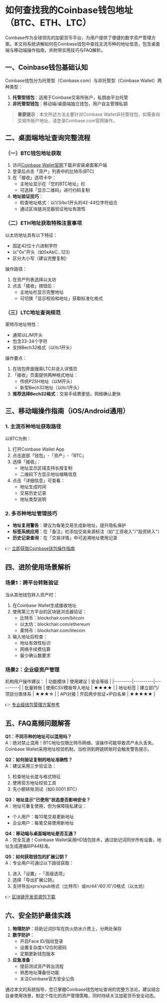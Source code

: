 # 如何查找我的Coinbase钱包地址（BTC、ETH、LTC）

Coinbase作为全球领先的加密货币平台，为用户提供了便捷的数字资产管理方案。本文将系统讲解如何在Coinbase钱包中查找主流币种的地址信息，包含桌面端与移动端操作指南，并附带实用技巧与FAQ解析。

## 一、Coinbase钱包基础认知
Coinbase钱包分为托管型（Coinbase.com）与非托管型（Coinbase Wallet）两种类型：
1. **托管型钱包**：适用于Coinbase交易所账户，私钥由平台托管
2. **非托管型钱包**：移动端/桌面端独立钱包，用户自主管理私钥

> **重要提示**：本文所述方法主要针对Coinbase Wallet非托管钱包，如需查询交易所账户地址，请登录Coinbase.com官网操作。

## 二、桌面端地址查询完整流程
### （一）BTC钱包地址获取
1. 访问[Coinbase Wallet官网](https://bit.ly/okx_welcome)下载并安装桌面客户端
2. 登录后点击「资产」列表中的比特币(BTC)
3. 在「接收」选项卡中：
   - 主地址显示在「您的BTC地址」栏
   - 可选择「显示二维码」进行扫码复制
4. **地址验证技巧**：
   - 检查地址格式：以1/3/bc1开头的42-44位字符组合
   - 通过区块链浏览器验证地址有效性

### （二）ETH地址获取特殊注意事项
以太坊地址具有以下特征：
- 固定42位十六进制字符
- 以"0x"开头（如0xAbC...123）
- 区分大小写（建议完整复制）

操作路径：
1. 在资产列表选择以太坊
2. 点击「接收」按钮后：
   - 主地址栏显示完整地址
   - 可切换「显示校验和地址」获取标准化格式

### （三）LTC地址查询规范
莱特币地址特性：
- 通常以L/M开头
- 包含33-34个字符
- 支持Bech32格式（以ltc1开头）

操作要点：
1. 在钱包界面搜索LTC并进入详情页
2. 「接收」页面提供两种格式地址：
   - 传统P2SH地址（以M开头）
   - 新型Bech32地址（以ltc1开头）
3. **推荐选择Bech32格式**：交易手续费更低，网络确认更快

## 三、移动端操作指南（iOS/Android通用）
### 1. 主流币种地址获取路径
以BTC为例：
1. 打开Coinbase Wallet App
2. 点击底部「钱包」-「资产」-「BTC」
3. 选择「接收」：
   - 地址显示区域支持长按复制
   - 二维码下方显示地址缩略信息
4. 点击「详细信息」可查看：
   - 地址生成时间
   - 交易历史记录
   - 地址类型说明

### 2. 多币种地址管理技巧
- **地址复用警告**：建议为每笔交易生成新地址，提升隐私保护
- **标签系统应用**：在「备注」栏添加交易来源标注（如"工资收入"/"投资转入"）
- **历史记录查询**：在「交易详情」中可追溯地址使用记录

👉 [立即获取Coinbase钱包操作指南](https://bit.ly/okx_welcome)

## 四、进阶使用场景解析
### 场景1：跨平台转账验证
当从其他钱包转入资产时：
1. 在Coinbase Wallet生成接收地址
2. 使用第三方平台的区块链浏览器验证：
   - 比特币：blockchair.com/bitcoin
   - 以太坊：blockchair.com/ethereum
   - 莱特币：blockchair.com/litecoin
3. 输入地址后检查：
   - 地址有效性标识
   - 网络手续费估算
   - 最少确认数要求

### 场景2：企业级资产管理
机构用户操作建议：
| 功能模块 | 使用建议 | 安全等级 |
|---------|----------|----------|
| 批量转账 | 使用CSV模板导入地址 | ★★★★ |
| 地址标签 | 建立部门/项目分类体系 | ★★★☆ |
| API对接 | 开启两步验证+IP白名单 | ★★★★★ |

👉 [专业级钱包管理方案参考](https://bit.ly/okx_welcome)

## 五、FAQ高频问题解答
**Q1：不同币种的地址可以混用吗？**  
A：绝对禁止混用！BTC地址仅限比特币网络，误操作可能导致资产永久丢失。Coinbase Wallet采用地址校验机制，当检测到跨链转账时会触发警告提示。

**Q2：如何验证复制的地址准确性？**  
A：建议采用三步验证法：
1. 检查地址长度与格式特征
2. 使用官方地址校验工具
3. 先小额转账测试（如0.0001 BTC）

**Q3：地址显示"已使用"状态是否影响安全？**  
A：地址可重复使用，但为保障隐私建议：
- 个人用户：每10笔交易更新地址
- 企业用户：每笔交易使用新地址

**Q4：移动端与桌面端地址是否互通？**  
A：完全互通！Coinbase Wallet采用HD钱包技术，通过助记词同步所有设备，地址生成遵循BIP44标准。

**Q5：如何获取钱包的扩展公钥？**  
A：专业用户可通过以下路径获取：
1. 进入「设置」-「高级选项」
2. 选择「导出扩展公钥」
3. 支持导出xprv/xpub格式（比特币）或m/44'/60'/0'/0格式（以太坊）

👉 [区块链开发资源包下载](https://bit.ly/okx_welcome)

## 六、安全防护最佳实践
1. **物理防护**：将助记词抄写在防火防水介质上，分两处保存
2. **数字防护**：
   - 开启Face ID/指纹登录
   - 设置复杂度≥12位的密码
   - 定期更新钱包版本
3. **应急准备**：
   - 提前测试资产转出流程
   - 熟悉地址簿备份功能
   - 关注Coinbase官方安全公告

通过本文的系统指导，您已掌握Coinbase钱包地址查询的完整方法论。建议结合自身使用场景，制定个性化的资产管理策略，同时持续关注加密货币安全动态。